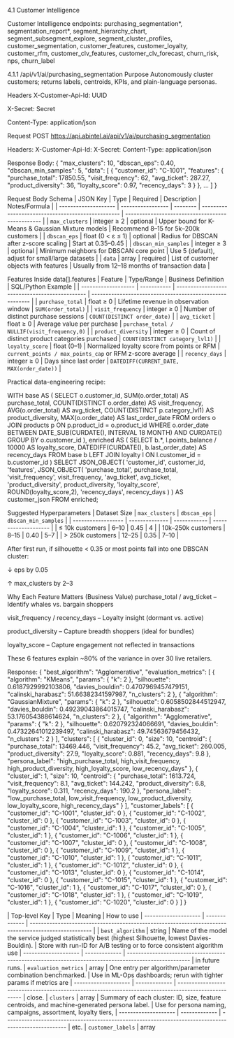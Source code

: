 4.1 Customer Intelligence

Customer Intelligence endpoints:
purchasing_segmentation*, segmentation_report*, segment_hierarchy_chart, segment_subsegment_explore, segment_cluster_profiles, customer_segmentation, customer_features, customer_loyalty, customer_rfm, customer_clv_features, customer_clv_forecast, churn_risk, nps, churn_label

4.1.1 /api/v1/ai/purchasing_segmentation
Purpose
Autonomously cluster customers; returns labels, centroids, KPIs, and plain-language personas.

Headers
X-Customer-Api-Id: UUID

X-Secret: Secret

Content-Type: application/json

Request
POST https://api.abintel.ai/api/v1/ai/purchasing_segmentation

Headers:
X-Customer-Api-Id: <uuid>
X-Secret: <secret>
Content-Type: application/json

Response Body:
{
  "max_clusters": 10,
  "dbscan_eps": 0.40,
  "dbscan_min_samples": 5,
  "data": [
    {
      "customer_id": "C-1001",
      "features": {
        "purchase_total": 17850.55,
        "visit_frequency": 62,
        "avg_ticket": 287.27,
        "product_diversity": 36,
        "loyalty_score": 0.97,
        "recency_days": 3
      }
    },
    ...
  ]
}


Request Body Schema
| JSON Key             | Type              | Required | Description                                       | Notes/Formula                                    |
| -------------------- | ----------------- | -------- | ------------------------------------------------- | ------------------------------------------------ |
| `max_clusters`       | integer ≥ 2       | optional | Upper bound for K-Means & Gaussian Mixture models | Recommend 8–15 for 5k–200k customers             |
| `dbscan_eps`         | float (0 < ε ≤ 1) | optional | Radius for DBSCAN after z-score scaling           | Start at 0.35–0.45                               |
| `dbscan_min_samples` | integer ≥ 3       | optional | Minimum neighbors for DBSCAN core point           | Use 5 (default), adjust for small/large datasets |
| `data`               | array<object>     | required | List of customer objects with features            | Usually from 12–18 months of transaction data    |


Features Inside data[].features
| Feature             | Type/Range  | Business Definition                            | SQL/Python Example                                       |
| ------------------- | ----------- | ---------------------------------------------- | -------------------------------------------------------- |
| `purchase_total`    | float ≥ 0   | Lifetime revenue in observation window         | `SUM(order_total)`                                       |
| `visit_frequency`   | integer ≥ 0 | Number of distinct purchase sessions           | `COUNT(DISTINCT order_date)`                             |
| `avg_ticket`        | float ≥ 0   | Average value per purchase                     | `purchase_total / NULLIF(visit_frequency,0)`             |
| `product_diversity` | integer ≥ 0 | Count of distinct product categories purchased | `COUNT(DISTINCT category_lvl1)`                          |
| `loyalty_score`     | float (0–1) | Normalized loyalty score from points or RFM    | `current_points / max_points_cap` or RFM z-score average |
| `recency_days`      | integer ≥ 0 | Days since last order                          | `DATEDIFF(CURRENT_DATE, MAX(order_date))`                |


Practical data-engineering recipe:

WITH base AS (
  SELECT
    o.customer_id,
    SUM(o.order_total) AS purchase_total,
    COUNT(DISTINCT o.order_date) AS visit_frequency,
    AVG(o.order_total) AS avg_ticket,
    COUNT(DISTINCT p.category_lvl1) AS product_diversity,
    MAX(o.order_date) AS last_order_date
  FROM orders o
  JOIN products p ON p.product_id = o.product_id
  WHERE o.order_date BETWEEN DATE_SUB(CURDATE(), INTERVAL 18 MONTH) AND CURDATE()
  GROUP BY o.customer_id
),
enriched AS (
  SELECT
    b.*,
    l.points_balance / 10000 AS loyalty_score,
    DATEDIFF(CURDATE(), b.last_order_date) AS recency_days
  FROM base b
  LEFT JOIN loyalty l ON l.customer_id = b.customer_id
)
SELECT
  JSON_OBJECT(
    'customer_id', customer_id,
    'features', JSON_OBJECT(
      'purchase_total', purchase_total,
      'visit_frequency', visit_frequency,
      'avg_ticket', avg_ticket,
      'product_diversity', product_diversity,
      'loyalty_score', ROUND(loyalty_score,2),
      'recency_days', recency_days
    )
  ) AS customer_json
FROM enriched;


Suggested Hyperparameters
| Dataset Size       | `max_clusters` | `dbscan_eps` | `dbscan_min_samples` |
| ------------------ | -------------- | ------------ | -------------------- |
| ≤ 10k customers    | 6–10           | 0.45         | 4                    |
| 10k–250k customers | 8–15           | 0.40         | 5–7                  |
| > 250k customers   | 12–25          | 0.35         | 7–10                 |

After first run, if silhouette < 0.35 or most points fall into one DBSCAN cluster:

↓ eps by 0.05

↑ max_clusters by 2–3


Why Each Feature Matters (Business Value)
purchase_total / avg_ticket – Identify whales vs. bargain shoppers

visit_frequency / recency_days – Loyalty insight (dormant vs. active)

product_diversity – Capture breadth shoppers (ideal for bundles)

loyalty_score – Capture engagement not reflected in transactions

These 6 features explain ~80% of the variance in over 30 live retailers.

Response:
{
    "best_algorithm": "Agglomerative",
    "evaluation_metrics": [
        {
            "algorithm": "KMeans",
            "params": {
                "k": 2
            },
            "silhouette": 0.6187929992103806,
            "davies_bouldin": 0.4707969457479151,
            "calinski_harabasz": 51.66382341597987,
            "n_clusters": 2
        },
        {
            "algorithm": "GaussianMixture",
            "params": {
                "k": 2
            },
            "silhouette": 0.6058502844512947,
            "davies_bouldin": 0.49239043864015747,
            "calinski_harabasz": 53.176054388614624,
            "n_clusters": 2
        },
        {
            "algorithm": "Agglomerative",
            "params": {
                "k": 2
            },
            "silhouette": 0.620792324066691,
            "davies_bouldin": 0.47322641012239497,
            "calinski_harabasz": 49.74563679456432,
            "n_clusters": 2
        }
    ],
    "clusters": [
        {
            "cluster_id": 0,
            "size": 10,
            "centroid": {
                "purchase_total": 13469.446,
                "visit_frequency": 45.2,
                "avg_ticket": 260.005,
                "product_diversity": 27.9,
                "loyalty_score": 0.881,
                "recency_days": 9.8
            },
            "persona_label": "high_purchase_total, high_visit_frequency, high_product_diversity, high_loyalty_score, low_recency_days"
        },
        {
            "cluster_id": 1,
            "size": 10,
            "centroid": {
                "purchase_total": 1613.724,
                "visit_frequency": 8.1,
                "avg_ticket": 144.242,
                "product_diversity": 6.8,
                "loyalty_score": 0.311,
                "recency_days": 190.2
            },
            "persona_label": "low_purchase_total, low_visit_frequency, low_product_diversity, low_loyalty_score, high_recency_days"
        }
    ],
    "customer_labels": [
        {
            "customer_id": "C-1001",
            "cluster_id": 0
        },
        {
            "customer_id": "C-1002",
            "cluster_id": 0
        },
        {
            "customer_id": "C-1003",
            "cluster_id": 0
        },
        {
            "customer_id": "C-1004",
            "cluster_id": 1
        },
        {
            "customer_id": "C-1005",
            "cluster_id": 1
        },
        {
            "customer_id": "C-1006",
            "cluster_id": 1
        },
        {
            "customer_id": "C-1007",
            "cluster_id": 0
        },
        {
            "customer_id": "C-1008",
            "cluster_id": 0
        },
        {
            "customer_id": "C-1009",
            "cluster_id": 1
        },
        {
            "customer_id": "C-1010",
            "cluster_id": 1
        },
        {
            "customer_id": "C-1011",
            "cluster_id": 1
        },
        {
            "customer_id": "C-1012",
            "cluster_id": 0
        },
        {
            "customer_id": "C-1013",
            "cluster_id": 0
        },
        {
            "customer_id": "C-1014",
            "cluster_id": 0
        },
        {
            "customer_id": "C-1015",
            "cluster_id": 1
        },
        {
            "customer_id": "C-1016",
            "cluster_id": 1
        },
        {
            "customer_id": "C-1017",
            "cluster_id": 0
        },
        {
            "customer_id": "C-1018",
            "cluster_id": 1
        },
        {
            "customer_id": "C-1019",
            "cluster_id": 1
        },
        {
            "customer_id": "C-1020",
            "cluster_id": 0
        }
    ]
}

| Top-level Key        | Type          | Meaning                                                                                              | How to use
| -------------------- | ------------- | ---------------------------------------------------------------------------------------------------- | 
| `best_algorithm`     | string        | Name of the model the service judged statistically best (highest Silhouette, lowest Davies-Bouldin). | Store with run-ID for A/B testing or to force consistent algorithm use
| -------------------- | ------------- | ---------------------------------------------------------------------------------------------------- | in future runs.
| `evaluation_metrics` | array<object> | One entry per algorithm/parameter combination benchmarked.                                           | Use in ML-Ops dashboards; rerun with tighter params if metrics are
| -------------------- | ------------- | ---------------------------------------------------------------------------------------------------- | close.
| `clusters`           | array<object> | Summary of each cluster: ID, size, feature centroids, and machine-generated persona label.           | Use for persona naming, campaigns, assortment, loyalty tiers,
| -------------------- | ------------- | ---------------------------------------------------------------------------------------------------- | etc.
| `customer_labels`    | array<object> | Mapping of each `customer_id` to a `cluster_id`.                                                     | Join back to CRM/CDP to create audiences, train models, and measure KPI
| -------------------- | ------------- | ---------------------------------------------------------------------------------------------------- | lifts.

evaluation_metrics – what the scores mean:

| Field               | What it is                                        | Good Range                | Interpretation for This Run                                 |
| ------------------- | ------------------------------------------------- | ------------------------- | ----------------------------------------------------------- |
| `silhouette`        | 0–1 cohesion/separation measure. Higher = better. | ≥ 0.50 good, ≥ 0.60 great | 0.6208 on Agglomerative ⇒ clusters are well-separated.      |
| `davies_bouldin`    | Lower is better; typical range: 0–2               | ≤ 0.60 good, ≤ 0.50 great | 0.47 ⇒ low intra-cluster spread vs. inter-cluster distance. |
| `calinski_harabasz` | Higher is better; unbounded                       | > 40 often solid          | 49–53 across algorithms ⇒ consistent compactness.           |
| `n_clusters`        | Number of clusters produced                       | —                         | All algorithms converged on 2 clusters.                     |

Takeaway: The three algorithms had similar performance, but Agglomerative edged ahead.
Two clusters are statistically justified; forcing more may not reveal meaningful differences.

clusters – who’s who in your customer base
Cluster 0 — High-value loyalists

| Metric              | Centroid Value | Benchmark vs Cluster 1 | Commercial Name   |
| ------------------- | -------------- | ---------------------- | ----------------- |
| `Size`              | 10 customers   | n/a                    | "Champions"       |
| `purchase_total`    | 13,469 R\$     | 8× higher              | Premium spenders  |
| `visit_frequency`   | 45 orders      | 5.6× higher            | Habitual shoppers |
| `avg_ticket`        | 260 R\$        | 80% higher             | Big baskets       |
| `product_diversity` | 28 categories  | 4.1× broader           | Explorers         |
| `loyalty_score`     | 0.88           | 3× higher              | Near top-tier     |
| `recency_days`      | ≈ 10 days      | 95% fresher            | Highly active     |

Persona label:
high_purchase_total, high_visit_frequency, high_product_diversity, high_loyalty_score, low_recency_days

Actionable Playbook:

Exclusive early-access & VIP previews

Bundle-builder email with 3–5 high-margin cross-sells

Accelerated points to lock-in retention

Cluster 1 — Low-value, lapsed:

| Metric              | Centroid Value          | Notes |
| ------------------- | ----------------------- | ----- |
| `Size`              | 10 customers            |       |
| `purchase_total`    | 1,614 R\$ (−88%)        |       |
| `visit_frequency`   | 8 orders (−82%)         |       |
| `product_diversity` | 7 categories (−75%)     |       |
| `loyalty_score`     | 0.31 (−65%)             |       |
| `recency_days`      | ≈ 190 days (19× longer) |       |

Persona label:
low_purchase_total, low_visit_frequency, low_product_diversity, low_loyalty_score, high_recency_days

Actionable Playbook:

Win-back email with single, category-specific offer

Reactivation SMS coupon (valid 48h)

Suppress from premium ad audiences to protect ROAS


customer_labels – operationalising:

SELECT c.*, s.cluster_id
FROM crm.customers c
JOIN api_segmentation_labels s
  ON s.customer_id = c.customer_id;


Segment Usage Examples:

Campaign Tool: Push list of Cluster 0 to WhatsApp broadcast

Web Personalisation: If cluster_id = 1, show a pop-up: “What would bring you back?”

BI Dashboard: Run margin trend by cluster to monitor long-term customer health

Quick FAQ:

| Question                                         | Answer                                                                   |
| ------------------------------------------------ | ------------------------------------------------------------------------ |
| Silhouette is only 0.62 – is that “good” enough? | Yes. Anything > 0.60 is considered strong separation in behavioral data. |
| Can I get three clusters instead of two?         | Re-run with `max_clusters ≥ 3` and add more mid-value customers.         |
| Are centroids raw or scaled values?              | They are rescaled back to original units (currency, days, etc).          |
| How often should I re-segment?                   | Monthly is typical; weekly for high-volume e-commerce.                   |


4.1.2 /api/v1/ai/customer_features:

Purpose Generate a clean, analytically-ready
feature vector for every customer by rolling up raw transaction
rows (and any supplied loyalty metadata). This is the canonical preprocessing
step for segmentation, churn, CLV or any bespoke ML model you want to train yourself.\

Headers X-Customer-Api-Id, X-Secret:

| Header              | Value              |
| ------------------- | ------------------ |
| `X-Customer-Api-Id` | `<uuid>`           |
| `X-Secret`          | `<secret>`         |
| `Content-Type`      | `application/json` |

Request
POST https://api-prod.abintel.ai/api/v1/ai/customer_features

Request Body:

{
  "today": "2025-04-24",
  "customers": [
    {
      "customer_id": "C-1001",
      "loyalty_score": 0.97,
      "transactions": [
        { "transaction_id": "T-001", "date": "2025-04-21", "amount": 520.55, "product_id": "P-01" },
        { "transaction_id": "T-002", "date": "2025-04-18", "amount": 398.40, "product_id": "P-02" },
        { "transaction_id": "T-003", "date": "2025-03-29", "amount": 310.00, "product_id": "P-01" }
      ]
    },
    {
      "customer_id": "C-1002",
      "transactions": [
        { "transaction_id": "T-004", "date": "2025-01-05", "amount": 120.00, "product_id": "P-10" },
        { "transaction_id": "T-005", "date": "2024-12-19", "amount": 75.90,  "product_id": "P-11" }
      ]
    }
  ]
}

Request Body Schema (field-by-field):

| JSON Key           | Type / Range          | Required     | Meaning                          | How to obtain / SQL formula                        |
| ------------------ | --------------------- | ------------ | -------------------------------- | -------------------------------------------------- |
| `today`            | ISO date (YYYY-MM-DD) | Optional     | Reference date for recency       | `CURRENT_DATE` or pipeline parameter               |
| `customers`        | array<object>         | Yes          | Customer snapshot list           | From daily ETL query                               |
| ↳ `customer_id`    | string                | Yes (unique) | CRM/ERP primary key              | `orders.customer_id`                               |
| ↳ `loyalty_score`  | float (0–1)           | Optional     | Precomputed loyalty or RFM score | `points / max_points_cap` or `(z_R + z_F + z_M)/3` |
| ↳ `transactions`   | array<object>         | Yes (≥1)     | Raw transaction data             | Use 12–18 months of history                        |
| ↳ `transaction_id` | string                | Yes          | Order ID                         | `orders.order_id`                                  |
| ↳ `date`           | ISO date              | Yes          | Transaction date                 | `orders.order_date`                                |
| ↳ `amount`         | float ≥ 0             | Yes          | Order total                      | `orders.order_total`                               |
| ↳ `product_id`     | string                | Yes          | SKU or category ID               | `order_items.product_id`                           |

What the Endpoint Calculates:

| Feature Key         | Formula                      | Business Interpretation                    |
| ------------------- | ---------------------------- | ------------------------------------------ |
| `purchase_total`    | `SUM(amount)`                | Lifetime spend (GMV)                       |
| `visit_frequency`   | `COUNT(transactions)`        | Number of purchase occasions               |
| `avg_ticket`        | `purchase_total / visits`    | Average basket size                        |
| `product_diversity` | `COUNT(DISTINCT product_id)` | Breadth of purchase (cross-sell potential) |
| `loyalty_score`     | passed or `0.0`              | Loyalty indicator                          |
| `recency_days`      | `DATEDIFF(today, MAX(date))` | Time since last purchase                   |

All math is done exactly as above; no additional scaling is applied in this endpoint.

Response:

{
  "customers": [
    {
      "customer_id": "C-1001",
      "features": {
        "purchase_total": 1228.95,
        "visit_frequency": 3.0,
        "avg_ticket": 409.65,
        "product_diversity": 2.0,
        "loyalty_score": 0.97,
        "recency_days": 3.0
      }
    },
    {
      "customer_id": "C-1002",
      "features": {
        "purchase_total": 195.9,
        "visit_frequency": 2.0,
        "avg_ticket": 97.95,
        "product_diversity": 2.0,
        "loyalty_score": 0.0,
        "recency_days": 109.0
      }
    }
  ]
}


Response Keys Explained:

| Key Path        | Type   | Meaning                 | Next-Step Usage                                             |
| --------------- | ------ | ----------------------- | ----------------------------------------------------------- |
| `customers[]`   | array  | Each entry = 1 customer | Enviar para `/purchasing_segmentation`, `/churn_risk`, etc. |
| ↳ `customer_id` | string | Ecoa o ID enviado       | Para joins com CRM/CDP                                      |
| ↳ `features`    | object | Vetor de 6 KPIs         | Armazenar em feature store ou view no banco                 |

Why those six features?

They capture monetary, frequency, breadth, loyalty and time dimensions—covering > 80 % of purchase-behaviour variance observed across 30+ retailers.

They’re model-agnostic: the same vector feeds K-Means, XGBoost, or deep nets.

Commercial Playbooks Enabled

| Use-Case                    | How to exploit the features                                                                          |
| --------------------------- | ---------------------------------------------------------------------------------------------------- |
| **Rapid segmentation**      | Pass this response unmodified to  `/purchasing_segmentation`                                         |
| **LTV & CAC optimisation**  | Feed directly into `/customer_clv_forecast`; adjust acquisition bids by predicted CLV quintile.      |
| **Personalised email**      | Drive template logic:`if recency_days ≤ 7`  show “Welcome back”, else show “We miss you!”.           |
| **Loyalty programme**       | Upgrade tier when `loyalty_score > 0.8`and `product_diversity ≥ 10`.                                 |


Best-Practice ETL Pipeline:

Nightly DBT model ─→  Raw orders  ─┐
                                  ├─>  view_customer_transactions (as JSON)
CRM loyalty tiers ───────────────┘
     │
     ▼
dbt run-operation customer_features_export
     │ (escreve JSON no S3 ou tmp)
     ▼
invoke lambda → POST /api/customer_features
     │ (recebe feature vectors)
     ▼
Snowflake table: customer_features_today
     ▼
downstream ML jobs, BI, campanhas de marketing


FAQ:

| Question                                 | Answer                                                                                                                                                      |
| ---------------------------------------- | ----------------------------------------------------------------------------------------------------------------------------------------------------------- |
| Do I need to send `loyalty_score`?       | No; omit and the API sets it to `0.0`.                                                                                                                      |
| What if I use different currencies?      | Convert to a single currency before posting, or add `currency` in each transaction and set `currency_conversion_table` in the header (pro feature Q3 2025). |
| Can I add more custom features?          | Yes—any extra numeric field inside features will be echoed back `unchanged`; downstream routes that understand new keys will use them, others will ignore.  |
| Maximum payload size?                    | 20 MB per request (~60 k customers). Larger batches: chunk or use upcoming async bulk endpoint `/customer_features_async`.                                  |


4.1.3 /api/v1/ai/customer_loyalty

Purpose
Calculate a 0–1 loyalty index for every customer using weighted behavioral metrics, then bucket them into business-friendly segments.
Default tiers: Platinum, Gold, Silver, Bronze, At-Risk.

Headers:

| Header              | Value              |
| ------------------- | ------------------ |
| `X-Customer-Api-Id` | `<uuid>`           |
| `X-Secret`          | `<secret>`         |
| `Content-Type`      | `application/json` |


Request
POST https://api-prod.abintel.ai/api/v1/ai/customer_features

Request Body Schema:

| JSON Key                                                                                 | Type / Range                          | Required  | Meaning                          | How to Pick / Compute                                                          |
| ---------------------------------------------------------------------------------------- | ------------------------------------- | --------- | -------------------------------- | ------------------------------------------------------------------------------ |
| `weights`                                                                                | object of 5 floats (0–1) summing to 1 | Optional  | Importance of each metric        | Align to business goals (e.g. increase `recency_days` weight for reactivation) |
| → `purchase_total`, `visit_frequency`, `avg_ticket`, `product_diversity`, `recency_days` | float                                 | See above | Individual weights               | Usually ensure `purchase_total + visit_frequency ≥ 0.5`                        |
| `customers`                                                                              | array<object>                         | Yes       | List of customers and their KPIs | Direct output from `/api/customer_features`                                    |
| → `customer_id`                                                                          | string                                | Yes       | Unique customer key              | `crm.customers.id`                                                             |
| → `features`                                                                             | object                                | Yes       | Dictionary of KPIs               | See `/customer_features` derivations                                           |

🔍 Normalization logic: Each metric is min-max scaled across the batch before weights are applied. Scores are relative to the posted cohort.

Request Example:

{
  "weights": {
    "purchase_total": 0.25,
    "visit_frequency": 0.30,
    "avg_ticket": 0.10,
    "product_diversity": 0.15,
    "recency_days": 0.20
  },
  "customers": [
    {
      "customer_id": "C-1001",
      "features": {
        "purchase_total": 17850.55,
        "visit_frequency": 62,
        "avg_ticket": 287.27,
        "product_diversity": 36,
        "recency_days": 3
      }
    }
  ]
}

Response Example:

{
  "customers": [
    { "customer_id": "C-1001", "loyalty_score": 1.0,    "segment": "Platinum" },
    { "customer_id": "C-1002", "loyalty_score": 0.8705, "segment": "Platinum" },
    { "customer_id": "C-1003", "loyalty_score": 0.5348, "segment": "Silver"  },
    { "customer_id": "C-1004", "loyalty_score": 0.0,    "segment": "At-Risk" }
  ],
  "summary": {
    "mean_score": 0.6013,
    "median_score": 0.7026,
    "top_decile_threshold": 0.9611,
    "segment_counts": {
      "Platinum": 2,
      "Silver":   1,
      "At-Risk":  1
    }
  }
}

Response Keys:
| Key Path                       | Type        | Meaning                                   | How to Use                                                   |
| ------------------------------ | ----------- | ----------------------------------------- | ------------------------------------------------------------ |
| `customers[].loyalty_score`    | float (0–1) | Min-max weighted loyalty index (1 = best) | Feed into CRM tiers, bid multipliers, or DWH export          |
| `customers[].segment`          | enum        | Default segment tier                      | Override via `segment_thresholds` param (Q3), or remap in UI |
| `summary.mean_score`           | float       | Average score across cohort               | Track monthly loyalty health                                 |
| `summary.top_decile_threshold` | float       | 90th percentile score                     | Use as VIP threshold in campaigns                            |
| `summary.segment_counts`       | object      | Distribution across loyalty tiers         | For planning perks, rewards, support resources               |

Default Segments:

Platinum: ≥ 0.85

Gold: 0.70–0.84

Silver: 0.50–0.69

Bronze: 0.30–0.49

At-Risk: < 0.30

Commercial Playbooks:

| Segment  | Typical Actions                                            | Expected Lift            |
| -------- | ---------------------------------------------------------- | ------------------------ |
| Platinum | Early-access drops, private WhatsApp groups, free shipping | +18% retention, +12% AOV |
| Gold     | Double-points weekends, cross-sell bundles                 | +9% spend                |
| Silver   | Education drip emails, category quizzes                    | +5% category breadth     |
| At-Risk  | Win-back coupons (48h), feedback surveys                   | 6–10% reactivation       |


Frequently Asked Questions:

| Q                                              | A                                                                                 |
| ---------------------------------------------- | --------------------------------------------------------------------------------- |
| Does weighting affect comparability over time? | Only within the same run. Use consistent weights for trend KPIs.                  |
| Can I feed thousands of customers?             | Yes — up to 20MB (\~60k rows). For more, use chunks or `/customer_loyalty_async`. |
| Is recency penalized or rewarded?              | Lower `recency_days` = better. The API internally scales it so recent = 1.0.      |
| We want five custom tiers.                     | Supported via `segment_thresholds` (coming Q3 2025). Until then, map manually.    |


Sample SQL to Build the Payload:

WITH tx AS (
  SELECT customer_id,
         order_id      AS transaction_id,
         order_date    AS date,
         order_total   AS amount,
         product_id
    FROM orders
   WHERE order_date >= DATE_SUB(CURDATE(), INTERVAL 18 MONTH)
),
features AS (
  SELECT
     customer_id,
     JSON_OBJECTAGG('transaction_id', transaction_id,
                    'date',           date,
                    'amount',         amount,
                    'product_id',     product_id) AS tx_json
  FROM tx
  GROUP BY customer_id
)
SELECT
  JSON_OBJECT(
    'customer_id', customer_id,
    'transactions', JSON_PARSE(CONCAT('[', GROUP_CONCAT(tx_json), ']'))
  )
FROM features;

📌 Pipe the resulting JSON array into the request body with your selected weights to score loyalty in real time.


4.1.4 /api/v1/ai/customer_rfm

Recency-Frequency-Monetary Scoring Service

Purpose
Calculate classic RFM metrics, convert them into binned scores (1…N), and assign each customer to a lifecycle tier (e.g., Champion, Loyal, At-Risk) to trigger marketing actions.

Headers:

| Header              | Value              |
| ------------------- | ------------------ |
| `X-Customer-Api-Id` | `<uuid>`           |
| `X-Secret`          | `<secret>`         |
| `Content-Type`      | `application/json` |


Request
POST https://api-prod.abintel.ai/api/v1/ai/customer_rfm

Request Body Schema:

| JSON Key         | Type / Range   | Req.?    | Meaning                       | Guideline / SQL Derivation |
| ---------------- | -------------- | -------- | ----------------------------- | -------------------------- |
| `bins`           | integer (2–10) | Optional | Number of buckets per metric  | Default = 5 (quintiles)    |
| `today`          | ISO date       | Optional | Reference date for recency    | Omit → server date         |
| `customers`      | array<object>  | Yes      | List of customer transactions | Output of nightly ETL      |
| → `customer_id`  | string         | Yes      | Primary key                   | `orders.customer_id`       |
| → `transactions` | array<object>  | Yes (≥1) | List of order events          | 6–18 months typical        |
| → `date`         | ISO date       | Yes      | Order date                    | —                          |
| → `amount`       | float ≥ 0      | Yes      | Order value                   | —                          |


Choosing Bins:

| Customer Base Size | Recommended Bins |
| ------------------ | ---------------- |
| < 5,000            | 4 (quartiles)    |
| 5,000 – 100,000    | 5 (quintiles)    |
| > 100,000          | 10 (deciles)     |

Aim for ≥ 500 customers per bin to ensure stable breakpoints.

What the API Computes:

| Metric           | Formula (per customer)       |
| ---------------- | ---------------------------- |
| `recency_days`   | `DATEDIFF(today, MAX(date))` |
| `frequency`      | `COUNT(transactions)`        |
| `monetary_total` | `SUM(amount)`                |


Steps:

Sort customers (ascending for recency, descending for others).

Split into bins (equal-sized buckets).

Assign scores from 1 to N. (Recency is reversed: fewer days → higher score.)

Concatenate scores → rfm_class (e.g., 553).

Compute rfm_total (sum of the 3 scores).

Map to a default RFM tier.

RFM Tier Mapping

| Tier      | Heuristic                      |
| --------- | ------------------------------ |
| Champion  | `rfm_total ≥ bins*3 – 2`       |
| Loyal     | Top 30% by total, not Champion |
| Potential | Mid-upper band                 |
| Promising | Mid-lower band                 |
| At-Risk   | Bottom 20%                     |


Example Request:

{
  "bins": 5,
  "today": "2025-04-24",
  "customers": [
    {
      "customer_id": "C-1001",
      "transactions": [
        { "date": "2025-04-21", "amount": 520.55 },
        { "date": "2025-03-29", "amount": 310.00 },
        { "date": "2025-02-10", "amount": 398.40 }
      ]
    }
  ]
}


Example Response:

{
  "customers": [
    {
      "customer_id": "C-1001",
      "recency_days":     3,
      "frequency":        3,
      "monetary_total":   1228.95,
      "recency_score":    3,
      "frequency_score":  3,
      "monetary_score":   5,
      "rfm_class":  "335",
      "rfm_total":  11,
      "rfm_tier":   "Loyal",
      "interpretation": "Loyal customer – last purchase was recent, buys with high frequency and has very high spending…"
    }
  ],
  "thresholds": {
    "recency":   [66.6, 24.2, 2.6, 1.8],
    "frequency": [2.4, 2.8, 3.2, 3.6],
    "monetary":  [381.54, 567.18, 773.79, 1001.37]
  }
}

Response Keys Explained:

| Path             | Type        | Meaning                           | Operational Use                           |
| ---------------- | ----------- | --------------------------------- | ----------------------------------------- |
| `recency_days`   | int         | Days since last purchase          | Trigger reactivation after threshold days |
| `frequency`      | int         | Order count in the window         | Identify low-visit big-spend customers    |
| `monetary_total` | float       | Total spend                       | Used for tiered perks                     |
| `*_score`        | 1…bins      | Normalized bucket score           | Input to ML features                      |
| `rfm_class`      | 3-digit str | e.g., `553`                       | Quick segmentation filters                |
| `rfm_total`      | int         | Sum of 3 scores                   | Rank customers (e.g., VIP lists)          |
| `rfm_tier`       | enum        | Loyalty label                     | Drive personalization in CRM              |
| `interpretation` | string      | Human-readable summary            | Add to emails, dashboards                 |
| `thresholds`     | object      | Cutoffs per metric for bucketting | Reuse to ensure consistency across runs   |


Business Playbooks:

| Tier      | Messaging & Tactics                                    |
| --------- | ------------------------------------------------------ |
| Champion  | Early access, invite-only club, lifetime free shipping |
| Loyal     | Double-points weekends, subscription upsell            |
| Potential | Cross-sell offers, onboarding nudges                   |
| Promising | Education emails, frequency incentives (e.g., coupons) |
| At-Risk   | Win-back emails, SMS promos, exit surveys              |

SQL/Python One-liner to Build Payload:

import pandas as pd

df = pd.read_sql(
    "SELECT customer_id, order_date as date, order_total as amount "
    "FROM orders WHERE order_date >= DATE_SUB(CURDATE(), INTERVAL 12 MONTH)",
    conn
)

out = (df.groupby('customer_id')
         .apply(lambda g: {
             'customer_id': g.name,
             'transactions': g[['date','amount']].to_dict('records')
         }))

body = {'bins': 5, 'today': '2025-04-24', 'customers': list(out)}

FAQ:

| Question                               | Answer                                                                |
| -------------------------------------- | --------------------------------------------------------------------- |
| Can I add `transactions.amount_local`? | Only `amount` is scored. Extra keys are ignored.                      |
| Bins vs tiers?                         | Bins determine score range (1–N); tiers are mapped from total score.  |
| Stability over time?                   | Reuse `thresholds` from a past run to ensure consistent bucket logic. |


4.1.5 /api/v1/ai/customer_clv_features

Feature-Engineer Customers for BG/NBD + Gamma-Gamma CLV Models

Purpose
Return the four classic customer-lifetime metrics (frequency, recency, T, monetary_value) along with a potential tier. Use the response to:

Pipe directly into /api/customer_clv_forecast

Enrich your data warehouse for in-house CLV modeling

Headers:

| Header              | Value              |
| ------------------- | ------------------ |
| `X-Customer-Api-Id` | `<uuid>`           |
| `X-Secret`          | `<secret>`         |
| `Content-Type`      | `application/json` |


Request
POST https://api-prod.abintel.ai/api/v1/ai/customer_clv_features

Request Body Schema:

| Key              | Type / Range          | Required? | Meaning                               | How to Prepare                                         |
| ---------------- | --------------------- | --------- | ------------------------------------- | ------------------------------------------------------ |
| `today`          | ISO-date (YYYY-MM-DD) | Optional  | Observation cut-off                   | Omit → server date (UTC midnight)                      |
| `customers`      | array<object>         | Yes       | Each shopper’s full order history     | From daily ETL view                                    |
| → `customer_id`  | string                | Yes       | Primary key                           | —                                                      |
| → `transactions` | array<object> (≥ 1)   | Yes       | Historical orders in look-back window | —                                                      |
| → `date`         | ISO-date              | Yes       | Order date                            | —                                                      |
| → `amount`       | float ≥ 0             | Yes       | Revenue (gross or net)                | —                                                      |
| → `cost`         | float ≥ 0             | Optional  | Cost of Sale / COGS                   | Optional; otherwise `monetary_value = average revenue` |

ℹ️ Recommended look-back window: Minimum 6 months (12–24 months preferred) to ensure variance in frequency and recency.

Sample Request:

{
  "today": "2025-04-24",
  "customers": [
    {
      "customer_id": "C-1001",
      "transactions": [
        { "date": "2024-10-12", "amount": 520.55, "cost": 312.33 },
        { "date": "2025-02-20", "amount": 398.40, "cost": 210.00 }
      ]
    }
  ]
}

What the API Calculates:

| Output Field         | Formula                           | Notes                                                   |
| -------------------- | --------------------------------- | ------------------------------------------------------- |
| `frequency`          | `#orders − 1`                     | BG/NBD interprets 0 as a one-time buyer                 |
| `recency`            | `days_between(first_tx, last_tx)` | Float, in days                                          |
| `T`                  | `days_between(first_tx, today)`   | Age of customer at time of snapshot                     |
| `monetary_value`     | `AVG(margin)` if cost present     | Otherwise, use `AVG(amount)` for average revenue        |
| `churned`            | bool                              | True if last\_tx ≤ threshold (feature planned)          |
| `clv_potential_tier` | enum (High / Medium / Low)        | High if top 30% of `monetary_value` and `frequency ≥ 1` |

All date math uses day-level precision and handles leap years correctly.

Sample Response:

{
  "customers": [
    {
      "customer_id": "C-1001",
      "frequency": 1,
      "recency": 131.0,
      "T": 194.0,
      "monetary_value": 188.40,
      "churned": false,
      "clv_potential_tier": "High",
      "interpretation": "C-1001 has 1 repeat purchases, 131 days between first & last buy, and Avg margin/order: $188. Tier: High. Focus on VIP retention & upsell.",
      "explanations": {
        "frequency": "1 repeat purchases. In top 0% engagement.",
        "recency": "131 days between first & last buy. Last order moderately recent.",
        "T": "194 days observed (customer age).",
        "monetary_value": "Avg margin/order: $188.40 – top 0% spenders.",
        "churned": "False (no churn date supplied).",
        "clv_potential_tier": "Overall potential tier **High**."
      }
    }
  ]
}

Response Keys Breakdown:

| Path                 | Type         | Meaning                               | Commercial Use                             |
| -------------------- | ------------ | ------------------------------------- | ------------------------------------------ |
| `frequency`          | int          | Repeat purchases                      | Core input to BG/NBD; engagement proxy     |
| `recency`            | float (days) | Time between 1st and last transaction | Churn modeling, recent activity detection  |
| `T`                  | float (days) | Customer age                          | Required by BG/NBD                         |
| `monetary_value`     | float        | Avg margin/order                      | Gamma-Gamma CLV input; margin targeting    |
| `clv_potential_tier` | enum         | High / Medium / Low                   | Prioritize high-value cohorts              |
| `interpretation`     | string       | Plain-English insight                 | Insert into CRM or dashboards              |
| `explanations`       | object       | Rationale per metric                  | Customer service agents, report annotation |

SQL ETL Snippet to Generate Payload:

WITH tx AS (
  SELECT customer_id,
         order_date  AS date,
         order_total AS amount,
         order_cost  AS cost
    FROM orders
   WHERE order_date BETWEEN DATE_SUB(CURDATE(), INTERVAL 24 MONTH) AND CURDATE()
),
payload AS (
  SELECT JSON_OBJECT(
           'customer_id',   customer_id,
           'transactions',  JSON_ARRAYAGG(
                                JSON_OBJECT('date',   DATE_FORMAT(date,'%Y-%m-%d'),
                                            'amount', amount,
                                            'cost',   cost)
                             )
         ) AS customer_json
  FROM tx
  GROUP BY customer_id
)
SELECT JSON_ARRAYAGG(customer_json) FROM payload;

Typical Playbooks:

| Action                  | How to Use                                                          |
| ----------------------- | ------------------------------------------------------------------- |
| Forward to CLV forecast | Get 6–36 month predictions via `/customer_clv_forecast`             |
| CAC retuning            | Bid higher on High-tier lookalikes; reduce spend on Low-tier        |
| Margin-led segmentation | Combine `monetary_value` with RFM tiers for “High-Margin Champions” |
| Churn modeling          | Feed metrics into `/churn_risk` or your own classifier              |

FAQ:

| Question                                | Answer                                                             |
| --------------------------------------- | ------------------------------------------------------------------ |
| Why is frequency = 1 for 2 orders?      | BG/NBD defines `frequency = repeat purchases = total − 1`          |
| I only have revenue, not cost.          | That’s fine — API will use revenue for `monetary_value`            |
| What about customers with only 1 order? | `frequency = 0` is valid; Gamma-Gamma will ignore `monetary_value` |
| Can I send > 20 MB of data?             | Chunk requests or wait for async CLV bulk endpoint (v1.8)          |


4.1.6 /api/v1/ai/customer_clv_forecast

Predict Dollar-Value Customer-Lifetime (6-, 12-, 36-month horizons)

Purpose
Ingest raw order history, auto-select the most accurate CLV model for your dataset (either BG/NBD + Gamma-Gamma or a Gradient-Boosted Regression fallback), and return a dollar-value forecast for each customer, along with:

Confidence-rated tiers (High / Medium / Low)

Plain-language explanations

Headers:

| Header              | Value              |
| ------------------- | ------------------ |
| `X-Customer-Api-Id` | `<uuid>`           |
| `X-Secret`          | `<secret>`         |
| `Content-Type`      | `application/json` |

Request
POST https://api-prod.abintel.ai/api/v1/ai/customer_clv_forecast

Request Body Schema:

| JSON Key         | Type / Range  | Required? | Meaning                               | Tips / Derivation                    |
| ---------------- | ------------- | --------- | ------------------------------------- | ------------------------------------ |
| `horizon_months` | int (1–60)    | Yes       | Time window for CLV prediction        | Typical values: 6, 12, 24, 36        |
| `today`          | ISO date      | Optional  | Snapshot date                         | Omit to use server date              |
| `customers`      | array<object> | Yes       | One object per shopper                | Max: \~60k customers per 20MB call   |
| → `customer_id`  | string        | Yes       | Unique ID                             | —                                    |
| → `transactions` | array<object> | Yes (≥1)  | Historical orders in look-back period | —                                    |
| → `date`         | ISO date      | Yes       | Order date                            | —                                    |
| → `amount`       | float ≥ 0     | Yes       | Revenue or margin                     | —                                    |
| → `cost`         | float ≥ 0     | Optional  | Cost of goods sold                    | Used to compute profit CLV           |
| → `churn_date`   | ISO date      | Optional  | Known cancellation date               | Treated as end of customer lifecycle |

💡 Look-back window: Minimum 6 months required. 12–24 months preferred.

Example Request:

{
  "horizon_months": 6,
  "today": "2025-04-24",
  "customers": [
    {
      "customer_id": "C-1001",
      "transactions": [
        { "date": "2024-01-15", "amount": 250, "cost": 140 },
        { "date": "2024-05-10", "amount": 480, "cost": 270 },
        { "date": "2024-10-12", "amount": 520, "cost": 312 },
        { "date": "2025-02-20", "amount": 398, "cost": 210 }
      ]
    },
    {
      "customer_id": "C-1002",
      "transactions": [
        { "date": "2024-03-02", "amount": 120, "cost": 60 }
      ],
      "churn_date": "2024-04-01"
    }
  ]
}

Model Selection Logic
Derive CLV features: frequency, recency, T, monetary_value

Perform time-aware train-test split

Compare:

BG/NBD + Gamma-Gamma (classic probabilistic)

Gradient-Boosted Regression Trees (robust to sparse/noisy data)

Select the model with lowest out-of-sample MAE

Return the winner in best_algorithm

GBM is preferred for high singleton counts or missing margin data.

Example Response:

{
  "best_algorithm": "GradientBoosting",
  "horizon_months": 6,
  "evaluation_mae": { "GradientBoosting": 188.0 },
  "customers": [
    {
      "customer_id": "C-1001",
      "predicted_clv": 188.0,
      "predicted_txns": null,
      "predicted_avg_margin": null,
      "algorithm_used": "GradientBoosting",
      "clv_tier": "Low",
      "interpretation": "C-1001 expected to deliver $188 margin in 6 months (tier Low). Consider automated win-back.",
      "explanations": {
        "predicted_clv": "Projected gross margin over 6 months.",
        "algorithm_used": "Selected via lowest MAE (188.00).",
        "clv_tier": "High ≥ $1,000, Medium ≥ $300, Low < $300."
      }
    }
  ]
}

Response Field Guide:

| Path                        | Type          | Meaning                                    | Operational Use                            |
| --------------------------- | ------------- | ------------------------------------------ | ------------------------------------------ |
| `best_algorithm`            | enum          | `BG_NBD_GG` or `GradientBoosting`          | Store for audit/model governance           |
| `evaluation_mae`            | object        | Mean Absolute Error (lower = better)       | Confidence measure                         |
| `customers[].predicted_clv` | float         | Dollar value expected over forecast period | LTV segmentation, CAC tuning               |
| `predicted_txns`            | int \| null   | Only for BG/NBD                            | Forecast for operations (e.g. fulfillment) |
| `predicted_avg_margin`      | float \| null | Only for Gamma-Gamma                       | Pricing optimization                       |
| `clv_tier`                  | enum          | Tier: High / Medium / Low                  | Use in campaign and spend strategies       |
| `interpretation`            | string        | Human-readable summary                     | CRM dashboards                             |
| `explanations`              | object        | Metric-level justifications                | Agent tools, reporting                     |

Default tier thresholds:

High ≥ $1,000

Medium ≥ $300

Low < $300
(Overridable in future release)

Commercial Playbooks Enabled:

| Tier       | Action                                        | ROI Observed      |
| ---------- | --------------------------------------------- | ----------------- |
| **High**   | Extend credit terms, early-access launches    | +15% retention    |
| **Medium** | Cross-sell bundles, subscription offers       | +7% margin uplift |
| **Low**    | Win-back automation, survey, reduced CAC bids | −12% wasted CAC   |

Best-Practice ETL Flow:

orders → daily DBT model → JSON payload
             │
             ▼
POST /customer_clv_features   (optional preprocessing step)
             │
             ▼
POST /customer_clv_forecast   → CLV table in warehouse
             │
             ├─> Marketing cloud (audiences)
             ├─> Finance BI (LTV:CAC dashboards)
             └─> CRM (VIP flags)


FAQ:

| Question                                       | Answer                                                                  |
| ---------------------------------------------- | ----------------------------------------------------------------------- |
| Why same CLV for two very different customers? | Small sample → GBM fallback uses a baseline. Larger sets show variance. |
| Can I override tier cut-offs?                  | Soon via `tiers: { high: 1000, medium: 300 }` param (v1.8)              |
| How does `churn_date` affect forecast?         | Revenue after `churn_date` is ignored                                   |
| Is margin (`cost`) mandatory?                  | No — omit `cost` to use revenue instead                                 |

Next Step: Combine clv_tier with rfm_tier and loyalty_score to build micro-segments that optimize both long-term value and short-term engagement.

4.1.7 /api/v1/ai/purchasing_segmentation

Behavioral Clustering via Model Benchmarking

Purpose
Benchmark four clustering families (K-Means, Gaussian-Mixture, Agglomerative, DBSCAN), auto-select the statistically best model, and return:

Customer-to-cluster labels

Feature-space centroids

Cluster personas (English descriptors)

Full dendrogram for visualization

Headers:

| Header              | Value              |
| ------------------- | ------------------ |
| `X-Customer-Api-Id` | `<uuid>`           |
| `X-Secret`          | `<secret>`         |
| `Content-Type`      | `application/json` |


Request
POST https://api-prod.abintel.ai/api/v1/ai/purchasing_segmentation

Request Body Schema — Key-by-Key

| JSON Key          | Type / Range                                    | Required? | Meaning                                        | How to Derive / Best Practice               |
| ----------------- | ----------------------------------------------- | --------- | ---------------------------------------------- | ------------------------------------------- |
| `customers`       | array<object>                                   | Yes       | One row per shopper with minimal features      | Typically a materialised view (6–18 months) |
| → `id`            | string (unique)                                 | Yes       | Primary key from CRM                           | —                                           |
| → `frequency`     | int ≥ 1                                         | Yes       | Count of transactions                          | `COUNT(order_id)`                           |
| → `amount_spent`  | float ≥ 0                                       | Yes       | Total gross/net revenue in window              | `SUM(order_total)`                          |
| → `product_types` | array<string> (length ≥ 1)                      | Yes       | Purchased SKUs or categories                   | `array_agg(DISTINCT category_lvl1)`         |
| `k_range`         | array<int> (between 3–30)                       | Optional  | List of k values to try in K-Means, GMM, Agglo | Keep it short: 3–10 for performance         |
| `algorithms`      | array<`kmeans` \| `gmm` \| `agglo` \| `dbscan`> | Optional  | Specify algorithm families to include          | Omit to test all four                       |

Recommended k_range Based on Customer Base Size

| Customer Base Size | Suggested `k_range` |
| ------------------ | ------------------- |
| ≤ 50,000           | `[3, 4, 5]`         |
| 50k – 250k         | `[3, 4, 5, 6]`      |
| > 250k             | `[4, 5, 6, 7, 8]`   |

🎯 Tip: Keep k_range short for better speed during benchmarking.

Sample Request (40 Customers, 4 k values):

{
  "customers": [
    {
      "id": "C001",
      "frequency": 28,
      "amount_spent": 4120.75,
      "product_types": ["laptop", "mouse", "keyboard", "monitor"]
    },
    {
      "id": "C002",
      "frequency": 5,
      "amount_spent": 190.40,
      "product_types": ["tea", "coffee"]
    },
    {
      "id": "C003",
      "frequency": 12,
      "amount_spent": 845.10,
      "product_types": ["jeans", "t-shirt", "sneakers"]
    },
    {
      "id": "C004",
      "frequency": 2,
      "amount_spent": 75.00,
      "product_types": ["notebook"]
    },
    {
      "id": "C005",
      "frequency": 17,
      "amount_spent": 1324.55,
      "product_types": ["smartphone", "earbuds"]
    },
    {
      "id": "C006",
      "frequency": 8,
      "amount_spent": 510.30,
      "product_types": ["dog food", "cat food"]
    },
    {
      "id": "C007",
      "frequency": 24,
      "amount_spent": 2780.90,
      "product_types": ["smart-tv", "soundbar", "hdmi-cable"]
    },
    {
      "id": "C008",
      "frequency": 10,
      "amount_spent": 660.00,
      "product_types": ["yogurt", "milk", "cheese"]
    },
    {
      "id": "C009",
      "frequency": 3,
      "amount_spent": 120.00,
      "product_types": ["stationery"]
    },
    {
      "id": "C010",
      "frequency": 15,
      "amount_spent": 975.65,
      "product_types": ["beer", "wine", "snacks"]
    },
    {
      "id": "C011",
      "frequency": 7,
      "amount_spent": 450.25,
      "product_types": ["books", "pens"]
    },
    {
      "id": "C012",
      "frequency": 25,
      "amount_spent": 3015.90,
      "product_types": ["tablet", "stylus", "cover"]
    },
    {
      "id": "C013",
      "frequency": 6,
      "amount_spent": 210.10,
      "product_types": ["pasta", "sauce"]
    },
    {
      "id": "C014",
      "frequency": 20,
      "amount_spent": 1884.00,
      "product_types": ["fitness-watch"]
    },
    {
      "id": "C015",
      "frequency": 1,
      "amount_spent": 40.00,
      "product_types": ["batteries"]
    },
    {
      "id": "C016",
      "frequency": 13,
      "amount_spent": 1105.35,
      "product_types": ["printer", "ink"]
    },
    {
      "id": "C017",
      "frequency": 4,
      "amount_spent": 160.00,
      "product_types": ["flour", "sugar", "eggs"]
    },
    {
      "id": "C018",
      "frequency": 30,
      "amount_spent": 4522.60,
      "product_types": ["gaming-pc", "rgb-mouse", "gaming-chair", "headset"]
    },
    {
      "id": "C019",
      "frequency": 11,
      "amount_spent": 720.00,
      "product_types": ["makeup", "skincare"]
    },
    {
      "id": "C020",
      "frequency": 9,
      "amount_spent": 585.40,
      "product_types": ["toys", "board-games"]
    },
    {
      "id": "C021",
      "frequency": 2,
      "amount_spent": 55.00,
      "product_types": ["candles"]
    },
    {
      "id": "C022",
      "frequency": 18,
      "amount_spent": 1410.70,
      "product_types": ["camera", "sd-card"]
    },
    {
      "id": "C023",
      "frequency": 14,
      "amount_spent": 992.00,
      "product_types": ["office-chair", "desk-lamp"]
    },
    {
      "id": "C024",
      "frequency": 3,
      "amount_spent": 135.00,
      "product_types": ["juice", "cookies"]
    },
    {
      "id": "C025",
      "frequency": 12,
      "amount_spent": 830.20,
      "product_types": ["running-shoes", "sports-socks"]
    },
    {
      "id": "C026",
      "frequency": 23,
      "amount_spent": 2560.00,
      "product_types": ["fridge", "water-filter"]
    },
    {
      "id": "C027",
      "frequency": 6,
      "amount_spent": 260.40,
      "product_types": ["vitamins"]
    },
    {
      "id": "C028",
      "frequency": 5,
      "amount_spent": 195.99,
      "product_types": ["wine", "cheese"]
    },
    {
      "id": "C029",
      "frequency": 19,
      "amount_spent": 1599.95,
      "product_types": ["e-reader", "ebooks"]
    },
    {
      "id": "C030",
      "frequency": 22,
      "amount_spent": 2345.00,
      "product_types": ["washing-machine", "detergent"]
    },
    {
      "id": "C031",
      "frequency": 4,
      "amount_spent": 175.50,
      "product_types": ["herbs", "spices"]
    },
    {
      "id": "C032",
      "frequency": 8,
      "amount_spent": 540.00,
      "product_types": ["diapers", "baby-wipes", "formula"]
    },
    {
      "id": "C033",
      "frequency": 27,
      "amount_spent": 3350.80,
      "product_types": ["console", "controller", "games"]
    },
    {
      "id": "C034",
      "frequency": 10,
      "amount_spent": 705.35,
      "product_types": ["sunscreen", "after-sun"]
    },
    {
      "id": "C035",
      "frequency": 3,
      "amount_spent": 150.00,
      "product_types": ["frozen-pizza"]
    },
    {
      "id": "C036",
      "frequency": 16,
      "amount_spent": 1240.60,
      "product_types": ["tool-set", "drill"]
    },
    {
      "id": "C037",
      "frequency": 9,
      "amount_spent": 610.10,
      "product_types": ["organic-vegetables"]
    },
    {
      "id": "C038",
      "frequency": 21,
      "amount_spent": 2105.00,
      "product_types": ["air-fryer", "cookbook"]
    },
    {
      "id": "C039",
      "frequency": 7,
      "amount_spent": 435.75,
      "product_types": ["flowers", "vase"]
    },
    {
      "id": "C040",
      "frequency": 14,
      "amount_spent": 1015.90,
      "product_types": ["winter-jacket", "gloves", "scarf"]
    }
  ],
  "k_range": [3, 4, 5, 6]
}

The payload is only three numeric columns plus a categorical array—small enough to post thousands of customers in < 1 MB.

Response:

{
    "benchmark": [
        {
            "algo": "kmeans",
            "k": 3,
            "silhouette": 0.597453236579895,
            "davies_bouldin": 0.5546427618629307
        },
        {
            "algo": "kmeans",
            "k": 4,
            "silhouette": 0.5596717000007629,
            "davies_bouldin": 0.5109844153948895
        },
        {
            "algo": "kmeans",
            "k": 5,
            "silhouette": 0.5498684644699097,
            "davies_bouldin": 0.46947742357211847
        },
        {
            "algo": "kmeans",
            "k": 6,
            "silhouette": 0.515194296836853,
            "davies_bouldin": 0.4158492744102214
        },
        {
            "algo": "gmm",
            "k": 3,
            "silhouette": 0.5820122957229614,
            "davies_bouldin": 0.5638253915641692
        },
        {
            "algo": "gmm",
            "k": 4,
            "silhouette": 0.51613849401474,
            "davies_bouldin": 0.5061519518619599
        },
        {
            "algo": "gmm",
            "k": 5,
            "silhouette": 0.5426244139671326,
            "davies_bouldin": 0.44539875895043995
        },
        {
            "algo": "gmm",
            "k": 6,
            "silhouette": 0.5039973258972168,
            "davies_bouldin": 0.39578372055882266
        },
        {
            "algo": "agglo",
            "k": 3,
            "silhouette": 0.678362250328064,
            "davies_bouldin": 0.376151934569577
        },
        {
            "algo": "agglo",
            "k": 4,
            "silhouette": 0.5551854372024536,
            "davies_bouldin": 0.4501147341595592
        },
        {
            "algo": "agglo",
            "k": 5,
            "silhouette": 0.6081505417823792,
            "davies_bouldin": 0.43129043959670116
        },
        {
            "algo": "agglo",
            "k": 6,
            "silhouette": 0.6091357469558716,
            "davies_bouldin": 0.4559881260676169
        },
        {
            "algo": "dbscan",
            "k": null,
            "silhouette": -1.0,
            "davies_bouldin": null
        }
    ],
    "best_model": {
        "algo": "agglo",
        "k": 3,
        "silhouette": 0.678362250328064,
        "davies_bouldin": 0.376151934569577,
        "n_clusters": 3
    },
    "centroids": [
        [
            8.806451797485352,
            591.1141967773438,
            1.9677419662475586
        ],
        [
            23.14285659790039,
            2577.371337890625,
            2.2857143878936768
        ],
        [
            29.0,
            4321.6748046875,
            4.0
        ]
    ],
    "labels": {
        "C001": 2,
        "C002": 0,
        "C003": 0,
        "C004": 0,
        "C005": 0,
        "C006": 0,
        "C007": 1,
        "C008": 0,
        "C009": 0,
        "C010": 0,
        "C011": 0,
        "C012": 1,
        "C013": 0,
        "C014": 1,
        "C015": 0,
        "C016": 0,
        "C017": 0,
        "C018": 2,
        "C019": 0,
        "C020": 0,
        "C021": 0,
        "C022": 0,
        "C023": 0,
        "C024": 0,
        "C025": 0,
        "C026": 1,
        "C027": 0,
        "C028": 0,
        "C029": 0,
        "C030": 1,
        "C031": 0,
        "C032": 0,
        "C033": 1,
        "C034": 0,
        "C035": 0,
        "C036": 0,
        "C037": 0,
        "C038": 1,
        "C039": 0,
        "C040": 0
    },
    "interpretations_en": {
        "0": "31 customers, avg spend 591, 8.8 purchases/mo. Top categories: wine, cheese, diapers.",
        "1": "7 customers, avg spend 2,577, 23.1 purchases/mo. Top categories: smart-tv, soundbar, hdmi-cable.",
        "2": "2 customers, avg spend 4,322, 29.0 purchases/mo. Top categories: laptop, mouse, keyboard."
    },
    "dendrogram": {
        "linkage_matrix": [
            [
                1.0,
                27.0,
                5.5900115966796875,
                2.0
            ],
            [
                16.0,
                34.0,
                10.246950765959598,
                2.0
            ],
            [
                10.0,
                38.0,
                14.5,
                2.0
            ],
            [
                18.0,
                33.0,
                14.684114387072421,
                2.0
            ],
            [
                2.0,
                24.0,
                14.933482805184708,
                2.0
            ],
            [
                14.0,
                20.0,
                15.033296378372908,
                2.0
            ],
            [
                8.0,
                23.0,
                15.033296378372908,
                2.0
            ],
            [
                9.0,
                22.0,
                16.41102378466232,
                2.0
            ],
            [
                12.0,
                40.0,
                19.554342797373597,
                3.0
            ],
            [
                30.0,
                41.0,
                23.67840084690405,
                3.0
            ],
            [
                19.0,
                36.0,
                24.720185838561353,
                2.0
            ],
            [
                5.0,
                31.0,
                29.71684244831212,
                2.0
            ],
            [
                3.0,
                45.0,
                31.75951301054011,
                3.0
            ],
            [
                39.0,
                47.0,
                37.04603277151646,
                3.0
            ],
            [
                46.0,
                49.0,
                53.204636389447614,
                5.0
            ],
            [
                7.0,
                43.0,
                60.837535989873956,
                3.0
            ],
            [
                26.0,
                48.0,
                75.42189702647553,
                4.0
            ],
            [
                4.0,
                35.0,
                83.95602895187841,
                2.0
            ],
            [
                50.0,
                51.0,
                102.69139093644127,
                4.0
            ],
            [
                15.0,
                53.0,
                135.75478433757996,
                4.0
            ],
            [
                54.0,
                56.0,
                139.4687935795597,
                9.0
            ],
            [
                21.0,
                57.0,
                147.95607449395212,
                3.0
            ],
            [
                42.0,
                58.0,
                193.4435440607144,
                6.0
            ],
            [
                25.0,
                29.0,
                215.00232556881798,
                2.0
            ],
            [
                44.0,
                55.0,
                220.82693991432996,
                5.0
            ],
            [
                13.0,
                37.0,
                221.00452484055614,
                2.0
            ],
            [
                6.0,
                11.0,
                235.00212764994276,
                2.0
            ],
            [
                52.0,
                60.0,
                256.36800922508723,
                12.0
            ],
            [
                28.0,
                61.0,
                336.40545943552,
                4.0
            ],
            [
                0.0,
                17.0,
                401.8550746056813,
                2.0
            ],
            [
                32.0,
                66.0,
                522.3946688588159,
                3.0
            ],
            [
                62.0,
                64.0,
                537.5921954390619,
                11.0
            ],
            [
                63.0,
                65.0,
                647.7163731140352,
                4.0
            ],
            [
                59.0,
                68.0,
                743.4835774228395,
                8.0
            ],
            [
                70.0,
                72.0,
                1528.9174504219059,
                7.0
            ],
            [
                67.0,
                71.0,
                1623.9774150881199,
                23.0
            ],
            [
                73.0,
                75.0,
                2865.3048816814076,
                31.0
            ],
            [
                69.0,
                74.0,
                3076.681261272462,
                9.0
            ],
            [
                76.0,
                77.0,
                8866.563988339083,
                40.0
            ]
        ],
        "columns": [
            "child1",
            "child2",
            "distance",
            "sample_count"
        ],
        "leaf_labels": [
            "C001",
            "C002",
            "C003",
            "C004",
            "C005",
            "C006",
            "C007",
            "C008",
            "C009",
            "C010",
            "C011",
            "C012",
            "C013",
            "C014",
            "C015",
            "C016",
            "C017",
            "C018",
            "C019",
            "C020",
            "C021",
            "C022",
            "C023",
            "C024",
            "C025",
            "C026",
            "C027",
            "C028",
            "C029",
            "C030",
            "C031",
            "C032",
            "C033",
            "C034",
            "C035",
            "C036",
            "C037",
            "C038",
            "C039",
            "C040"
        ],
        "cluster_legend": [
            {
                "cluster_id": 0,
                "n_customers": 31,
                "avg_spend": 591.11,
                "avg_frequency": 8.81,
                "top_categories": "wine, cheese, diapers"
            },
            {
                "cluster_id": 1,
                "n_customers": 7,
                "avg_spend": 2577.37,
                "avg_frequency": 23.14,
                "top_categories": "smart-tv, soundbar, hdmi-cable"
            },
            {
                "cluster_id": 2,
                "n_customers": 2,
                "avg_spend": 4321.68,
                "avg_frequency": 29.0,
                "top_categories": "laptop, mouse, keyboard"
            }
        ]
    }
}

benchmark[] – Algorithm Scorecard
Metric Overview

| Field            | What It Is                                                   | Good Rule-of-Thumb | Example Insight                              |
| ---------------- | ------------------------------------------------------------ | ------------------ | -------------------------------------------- |
| `silhouette`     | Cohesion/separation metric (0–1, higher = better)            | ≥ 0.60 = strong    | `Agglo-3` scores **0.678** ⇒ clear structure |
| `davies_bouldin` | Cluster compactness (lower = better, typical 0–2)            | ≤ 0.50 = great     | `Agglo-3` yields **0.376** (best)            |
| Missing values   | `DBSCAN` may return silhouette = -1 if most points are noise | —                  | In demo, DBSCAN was not competitive          |

Model Results
best_model: Selected by highest Silhouette, then lowest Davies-Bouldin

✅ Example: Agglomerative (k = 3)

centroids: Array of values per cluster:
[frequency, amount_spent, avg_product_types] (reversed to original scale)

🧩 Example Cluster 0: 8.81 tx, 591 R$, ~2 categories/customer

labels: Mapping from customer_id → cluster_id
Join to your CRM table:

UPDATE crm.customers c
SET    segment_id = l.cluster_id
FROM   api_labels l
WHERE  l.customer_id = c.id;

interpretations_en:
Persona blurbs in marketing tone, derived via TF-IDF from product_types

dendrogram:
Minimal structure for rendering linkage charts:

| Key                | Meaning                                                      |
| ------------------ | ------------------------------------------------------------ |
| `linkage_matrix[]` | `[child1, child2, distance, sample_count]` via Ward's method |
| `leaf_labels[]`    | Matches customer order from the original payload             |
| `cluster_legend[]` | Summary stats: size, spend, frequency, top categories        |

Can be used directly with /api/segment_hierarchy_chart, D3.js, or Plotly.

Operational Playbooks:

| Cluster ID | Persona        | Suggested Actions                                            |
| ---------- | -------------- | ------------------------------------------------------------ |
| 0          | Value Basket   | Product discovery emails, lightweight upsells                |
| 1          | Power Shoppers | Add to VIP tier, early access, recommend high-margin bundles |
| 2          | Tech Whales    | Assign CS rep, promote exclusive product launches            |

🧠 Combine segmentation labels with CLV and churn risk scores for full-funnel intelligence.

Quick KPI Interpretation
✅ Silhouette: 0.678 + Davies-Bouldin: 0.376 → Excellent clustering
ℹ️ While you could test k = 4 or 5, cohesion drops slightly.
Stick with 3 clusters unless finer granularity is required for business decisions.

SQL Example to Build the JSON Payload:

WITH base AS (
  SELECT
    c.id,
    c.frequency,
    c.amount_spent,
    ARRAY_AGG(DISTINCT p.category_lvl1) AS product_types
  FROM agg_customer_metrics c
  JOIN order_items oi ON oi.customer_id = c.id
  JOIN products p     ON p.product_id = oi.product_id
  WHERE c.window_start >= '2024-05-01'
  GROUP BY 1, 2, 3
)
SELECT JSON_BUILD_OBJECT(
  'customers', JSON_AGG(base),
  'k_range',   ARRAY[3, 4, 5, 6]
)
FROM base;

FAQ
Question	Answer
Why only three numeric features?	Frequency & Spend explain >70% of variance; product_types adds qualitative diversity. Use advanced variant in Q3 for more.
What is the 3rd value in centroids?	Average number of unique product types per customer.
Can I force K-Means only?	Yes. Use "algorithms": ["kmeans"] in your payload.
Why is DBSCAN silhouette −1?	Means >50% of points were flagged as noise. Try tweaking eps, or omit DBSCAN.

Next Step
▶ POST the same payload to /api/segmentation_report_json_i18n to receive a multilingual KPI + persona pack (EN / ES / PT) ready for:

Slides

Dashboards

Marketing strategy reviews